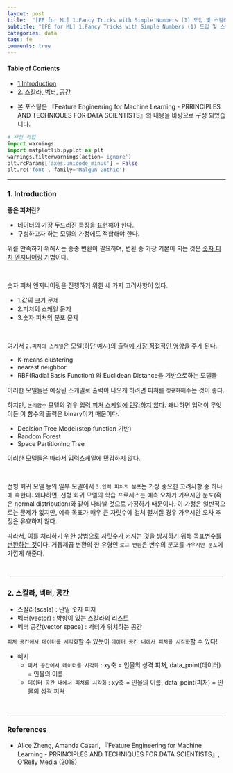 ```yaml
---
layout: post
title:  "[FE for ML] 1.Fancy Tricks with Simple Numbers (1) 도입 및 스칼라/벡터/공간"
subtitle: "[FE for ML] 1.Fancy Tricks with Simple Numbers (1) 도입 및 스칼라/벡터/공간"
categories: data
tags: fe
comments: true
---
```

#### Table of Contents
<div class="toc"><ul class="toc-item"><li><span><a href="#1.Introduction" data-toc-modified-id="1.Introduction-1">1.Introduction</a></span></li><li><span><a href="#2.-스칼라,-벡터,-공간" data-toc-modified-id="2.-스칼라,-벡터,-공간-2">2. 스칼라, 벡터, 공간</a></span></li></ul></div>

- 본 포스팅은 『Feature Engineering for Machine Learning - PRRINCIPLES AND TECHNIQUES FOR DATA SCIENTISTS』의 내용을 바탕으로 구성 되었습니다.

```python
# 사전 작업
import warnings
import matplotlib.pyplot as plt
warnings.filterwarnings(action='ignore')
plt.rcParams['axes.unicode_minus'] = False 
plt.rc('font', family='Malgun Gothic') 
```

---

### 1. Introduction

**좋은 피처**란?
- 데이터의 가장 두드러진 특징을 표현해야 한다.
- 구성하고자 하는 모델의 가정에도 적합해야 한다.
    
위를 만족하기 위해서는 종종 변환이 필요하며, 변환 중 가장 기본이 되는 것은 <u>숫자 피처 엔지니어링</u> 기법이다.

<br>

숫자 피쳐 엔지니어링을 진행하기 위한 세 가지 고려사항이 있다.
- 1.값의 크기 문제
- 2.피처의 스케일 문제
- 3.숫자 피처의 분포 문제

<br>

여기서 `2.피처의 스케일`은 모델(하단 예시)의 <u>출력에 가장 직접적인 영향</u>을 주게 된다.
- K-means clustering
- nearest neighbor
- RBF(Radial Basis Function) 와 Euclidean Distance을 기반으로하는 모델들

이러한 모델들은 예상된 스케일로 출력이 나오게 하려면 피쳐를 `정규화`해주는 것이 좋다. <br>

하지만, `논리함수` 모델의 경우 <u>입력 피처 스케일에 민감하지 않다</u>. 왜냐하면 입력이 무엇이든 이 함수의 출력은 binary이기 때문이다.
- Decision Tree Model(step function 기반)
- Random Forest
- Space Partitioning Tree

이러한 모델들은 따라서 입력스케일에 민감하지 않다.

<br>

선형 회귀 모델 등의 일부 모델에서 `3.입력 피처의 분포`는 가장 중요한 고려사항 중 하나에 속한다. 왜냐하면, 선형 회귀 모델의 학습 프로세스는 예측 오차가 가우시안 분포(혹은 normal distribution)와 같이 나타날 것으로 가정하기 때문이다. 이 가정은 일반적으로는 문제가 없지만, 예측 목표가 매우 큰 자릿수에 걸쳐 펼쳐질 경우 가우시안 오차 추정은 유효하지 않다. <br>

따라서, 이를 처리하기 위한 방법으로 <u>자릿수가 커지는 것을 방지하기 위해 목표변수를 변환하는 것</u>이다. 거듭제곱 변환의 한 유형인 `로그 변환`은 변수의 분포를 `가우시안 분포`에 가깝게 해준다.

<br>

---

### 2. 스칼라, 벡터, 공간

- 스칼라(scala) : 단일 숫자 피처
- 벡터(vector) : 방향이 있는 스칼라의 리스트
- 벡터 공간(vector space) : 벡터가 위치하는 공간

`피처 공간에서 데이터를 시각화`할 수 있듯이 `데이터 공간 내에서 피처를 시각화`할 수 있다!

- 예시
    - `피처 공간에서 데이터를 시각화` : xy축 = 인물의 성격 피처, data_point(데이터) = 인물의 이름
    - `데이터 공간 내에서 피처를 시각화` : xy축 = 인물의 이름, data_point(피처) = 인물의 성격 피처

<br>

---

###  References

- Alice Zheng, Amanda Casari, 『Feature Engineering for Machine Learning - PRRINCIPLES AND TECHNIQUES FOR DATA SCIENTISTS』, O'Relly Media (2018)

